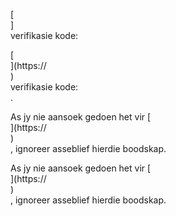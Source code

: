 [<br host>]<br action>verifikasie kode:<br code>

[<br host>](https://<br host>)<br action>verifikasie kode:<br code>.

As jy nie aansoek gedoen het vir [<br host>](https://<br host>)<br action>, ignoreer asseblief hierdie boodskap.

As jy nie aansoek gedoen het vir [<br host>](https://<br host>)<br action>, ignoreer asseblief hierdie boodskap.
